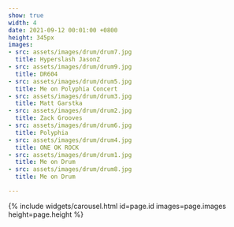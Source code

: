 ```yaml
---
show: true
width: 4
date: 2021-09-12 00:01:00 +0800
height: 345px
images:
- src: assets/images/drum/drum7.jpg
  title: Hyperslash JasonZ
- src: assets/images/drum/drum9.jpg
  title: DR604
- src: assets/images/drum/drum5.jpg
  title: Me on Polyphia Concert
- src: assets/images/drum/drum3.jpg
  title: Matt Garstka
- src: assets/images/drum/drum2.jpg
  title: Zack Grooves
- src: assets/images/drum/drum6.jpg
  title: Polyphia
- src: assets/images/drum/drum4.jpg
  title: ONE OK ROCK
- src: assets/images/drum/drum1.jpg
  title: Me on Drum
- src: assets/images/drum/drum8.jpg
  title: Me on Drum

---
```


{% include widgets/carousel.html id=page.id images=page.images height=page.height %}
